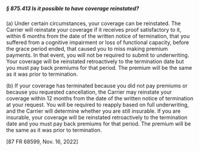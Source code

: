 ##### § 875.413 Is it possible to have coverage reinstated? #####

(a) Under certain circumstances, your coverage can be reinstated. The Carrier will reinstate your coverage if it receives proof satisfactory to it, within 6 months from the date of the written notice of termination, that you suffered from a cognitive impairment or loss of functional capacity, before the grace period ended, that caused you to miss making premium payments. In that event, you will not be required to submit to underwriting. Your coverage will be reinstated retroactively to the termination date but you must pay back premiums for that period. The premium will be the same as it was prior to termination.

(b) If your coverage has terminated because you did not pay premiums or because you requested cancellation, the Carrier may reinstate your coverage within 12 months from the date of the written notice of termination at your request. You will be required to reapply based on full underwriting, and the Carrier will determine whether you are still insurable. If you are insurable, your coverage will be reinstated retroactively to the termination date and you must pay back premiums for that period. The premium will be the same as it was prior to termination.

[87 FR 68599, Nov. 16, 2022]